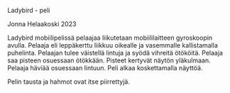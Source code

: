 Ladybird - peli

Jonna Helaakoski 2023

Ladybird mobiilipelissä pelaajaa liikutetaan mobiililaitteen gyroskoopin avulla.
Pelaaja eli leppäkerttu liikkuu oikealle ja vasemmalle kallistamalla puhelinta.
Pelaajan tulee väistellä lintuja ja syödä vihreitä ötököitä. Pelaaja saa pisteen
osuessaan ötökkään. Pisteet kertyvät näytön yläkulmaan. Pelaaja häviää osuessaan
lintuun. Peli alkaa koskettamalla näyttöä.

Pelin tausta ja hahmot ovat itse piirrettyjä.